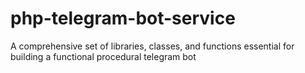 # php-telegram-bot-service
A comprehensive set of libraries, classes, and functions essential for building a functional procedural telegram bot
